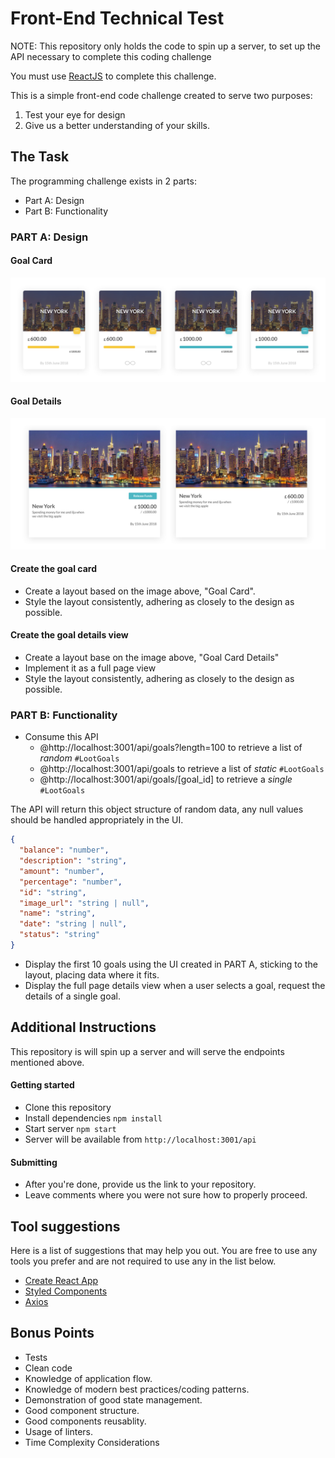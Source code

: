 # Front-End Technical Test

NOTE: This repository only holds the code to spin up a server, to set up the API necessary to complete this coding challenge

You must use [ReactJS](https://reactjs.org/) to complete this challenge.

This is a simple front-end code challenge created to serve two purposes:

1.  Test your eye for design
1.  Give us a better understanding of your skills.

## The Task

The programming challenge exists in 2 parts:

- Part A: Design
- Part B: Functionality

### PART A: Design

#### Goal Card

![Screen](./assets/images/goal_card.png)

#### Goal Details

![Screen](./assets/images/goal_details.png)

#### Create the goal card

- Create a layout based on the image above, "Goal Card".
- Style the layout consistently, adhering as closely to the design as possible.

#### Create the goal details view

- Create a layout base on the image above, "Goal Card Details"
- Implement it as a full page view
- Style the layout consistently, adhering as closely to the design as possible.

### PART B: Functionality

- Consume this API
  - @http://localhost:3001/api/goals?length=100 to retrieve a list of _random_ `#LootGoals`
  - @http://localhost:3001/api/goals to retrieve a list of _static_ `#LootGoals`
  - @http://localhost:3001/api/goals/[goal_id] to retrieve a _single_ `#LootGoals`

The API will return this object structure of random data, any null values should be handled appropriately in the UI.

```json
{
  "balance": "number",
  "description": "string",
  "amount": "number",
  "percentage": "number",
  "id": "string",
  "image_url": "string | null",
  "name": "string",
  "date": "string | null",
  "status": "string"
}
```

- Display the first 10 goals using the UI created in PART A, sticking to the layout, placing data where it fits.
- Display the full page details view when a user selects a goal, request the details of a single goal.

## Additional Instructions

This repository is will spin up a server and will serve the endpoints mentioned above.

#### Getting started

- Clone this repository
- Install dependencies `npm install`
- Start server `npm start`
- Server will be available from `http://localhost:3001/api`

#### Submitting

- After you're done, provide us the link to your repository.
- Leave comments where you were not sure how to properly proceed.

## Tool suggestions

Here is a list of suggestions that may help you out.
You are free to use any tools you prefer and are not required to use any in the list below.

- [Create React App](https://github.com/facebook/create-react-app)
- [Styled Components](https://github.com/styled-components/styled-components)
- [Axios](https://github.com/axios/axios)

## Bonus Points

- Tests
- Clean code
- Knowledge of application flow.
- Knowledge of modern best practices/coding patterns.
- Demonstration of good state management.
- Good component structure.
- Good components reusablity.
- Usage of linters.
- Time Complexity Considerations
